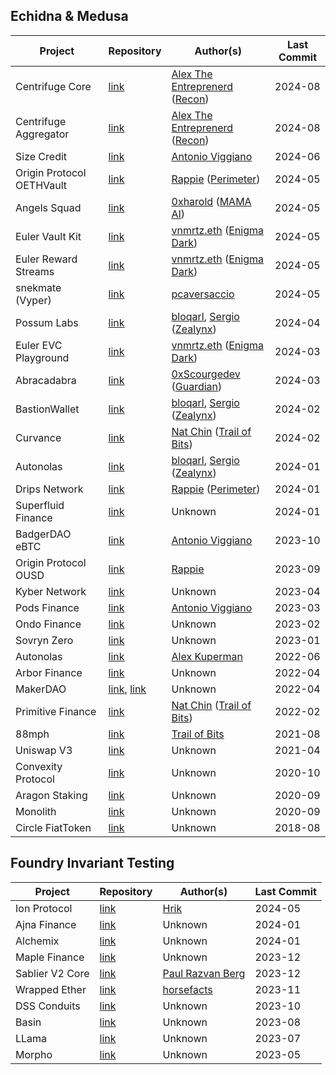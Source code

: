 ## Echidna & Medusa
| Project                   | Repository                                                                                                                                           | Author(s)                                                                                                                                | Last Commit |
| ------------------------- | ---------------------------------------------------------------------------------------------------------------------------------------------------- | ---------------------------------------------------------------------------------------------------------------------------------------- | ----------- |
| Centrifuge Core           | [link](https://github.com/centrifuge/liquidity-pools/tree/main/test/recon-core)                                                                      | [Alex The Entreprenerd](https://x.com/GalloDaSballo) ([Recon](https://x.com/getreconxyz))                                                | 2024-08     |
| Centrifuge Aggregator     | [link](https://github.com/centrifuge/liquidity-pools/tree/main/test/recon-aggregator)                                                                | [Alex The Entreprenerd](https://x.com/GalloDaSballo) ([Recon](https://x.com/getreconxyz))                                                | 2024-08     |
| Size Credit               | [link](https://github.com/SizeCredit/size-solidity/tree/main/test/invariants)                                                                        | [Antonio Viggiano](https://twitter.com/agfviggiano)                                                                                      | 2024-06     |
| Origin Protocol OETHVault | [link](https://github.com/perimetersec/origin-oeth-fuzzing)                                                                                          | [Rappie](https://twitter.com/rappie_eth) ([Perimeter](https://twitter.com/perimeter_sec))                                                | 2024-05     |
| Angels Squad              | [link](https://github.com/xluckydegen/launchpad-contracts/tree/main/contracts/echidna)                                                               | [0xharold](https://x.com/haraslub) ([MAMA AI](https://themama.ai))                                                                       | 2024-05     |
| Euler Vault Kit           | [link](https://github.com/euler-xyz/euler-vault-kit/tree/master/test/invariants)                                                                     | [vnmrtz.eth](https://x.com/vn_martinez_) ([Enigma Dark](https://x.com/EnigmadarkLabs))                                                   | 2024-05     |
| Euler Reward Streams      | [link](https://github.com/euler-xyz/reward-streams/tree/master/test/invariants)                                                                      | [vnmrtz.eth](https://x.com/vn_martinez_) ([Enigma Dark](https://x.com/EnigmadarkLabs))                                                   | 2024-05     |
| snekmate (Vyper)          | [link](https://github.com/pcaversaccio/snekmate/tree/modules/test/tokens/echidna)                                                                    | [pcaversaccio](https://twitter.com/pcaversaccio)                                                                                         | 2024-05     |
| Possum Labs               | [link](https://github.com/ZealynxSecurity/Possum-Labs?tab=readme-ov-file#echidna)                                                                    | [bloqarl](https://twitter.com/TheBlockChainer), [Sergio](https://twitter.com/Seecoalba) ([Zealynx](https://twitter.com/ZealynxSecurity)) | 2024-04     |
| Euler EVC Playground      | [link](https://github.com/euler-xyz/evc-playground/tree/master/test/invariants)                                                                      | [vnmrtz.eth](https://x.com/vn_martinez_) ([Enigma Dark](https://x.com/EnigmadarkLabs))                                                   | 2024-03     |
| Abracadabra               | [link](https://github.com/Abracadabra-money/abracadabra-money-contracts/tree/0e717e73662b840bb77eba196bd86d405decb154/test/fuzzing)                  | [0xScourgedev](https://twitter.com/0xScourgedev) ([Guardian](https://twitter.com/GuardianAudits))                                        | 2024-03     |
| BastionWallet             | [link](https://github.com/ZealynxSecurity/BastionWallet/tree/main/src/echidna)                                                                       | [bloqarl](https://twitter.com/TheBlockChainer), [Sergio](https://twitter.com/Seecoalba) ([Zealynx](https://twitter.com/ZealynxSecurity)) | 2024-02     |
| Curvance                  | [link](https://github.com/curvance/Curvance-CantinaCompetition/tree/develop/tests/fuzzing)                                                           | [Nat Chin](https://twitter.com/0xicingdeath) ([Trail of Bits](https://twitter.com/trailofbits))                                          | 2024-02     |
| Autonolas                 | [link](https://github.com/ZealynxSecurity/Autonolas/tree/master/src/Echidna)                                                                         | [bloqarl](https://twitter.com/TheBlockChainer), [Sergio](https://twitter.com/Seecoalba) ([Zealynx](https://twitter.com/ZealynxSecurity)) | 2024-01     |
| Drips Network             | [link](https://github.com/perimetersec/drips-fuzzing)                                                                                                | [Rappie](https://twitter.com/rappie_eth) ([Perimeter](https://twitter.com/perimeter_sec))                                                | 2024-01     |
| Superfluid Finance        | [link](https://github.com/superfluid-finance/protocol-monorepo/tree/dev/packages/hot-fuzz)                                                           | Unknown                                                                                                                                  | 2024-01     |
| BadgerDAO eBTC            | [link](https://github.com/ebtc-protocol/ebtc/tree/main/packages/contracts/contracts/TestContracts/invariants)                                        | [Antonio Viggiano](https://twitter.com/agfviggiano)                                                                                      | 2023-10     |
| Origin Protocol OUSD<br>  | [link](https://github.com/OriginProtocol/origin-dollar/tree/master/contracts/contracts/echidna)                                                      | [Rappie](https://twitter.com/rappie_eth)                                                                                                 | 2023-09     |
| Kyber Network             | [link](https://github.com/KyberNetwork/ks-elastic-sc/tree/main/contracts/echidna)                                                                    | Unknown                                                                                                                                  | 2023-04     |
| Pods Finance              | [link](https://github.com/pods-finance/yield-contracts/tree/main/test/invariants)                                                                    | [Antonio Viggiano](https://twitter.com/agfviggiano)                                                                                      | 2023-03     |
| Ondo Finance              | [link](https://github.com/ondoprotocol/tokenized-funds/tree/main/contracts/echidna)                                                                  | Unknown                                                                                                                                  | 2023-02     |
| Sovryn Zero               | [link](https://github.com/DistributedCollective/zero/tree/main/packages/contracts/contracts/TestContracts)                                           | Unknown                                                                                                                                  | 2023-01     |
| Autonolas                 | [link](https://github.com/valory-xyz/autonolas-governance/tree/main/audits/internal/analysis/fuzzing/VotingEscrow)                                   | [Alex Kuperman](https://twitter.com/kupermind)                                                                                           | 2022-06     |
| Arbor Finance             | [link](https://github.com/alwaysbegrowing/arbor-contracts/tree/main/contracts/echidna)                                                               | Unknown                                                                                                                                  | 2022-04     |
| MakerDAO                  | [link](https://github.com/makerdao/dss-vest/tree/master/echidna), [link](https://github.com/makerdao/optimism-dai-bridge/tree/master/contracts/test) | Unknown                                                                                                                                  | 2022-04     |
| Primitive Finance         | [link](https://github.com/primitivefinance/rmm-core/tree/main/contracts/crytic)                                                                      | [Nat Chin](https://twitter.com/0xicingdeath) ([Trail of Bits](https://twitter.com/trailofbits))                                          | 2022-02     |
| 88mph                     | [link](https://github.com/88mphapp/88mph-contracts/tree/v3/contracts/echidna)                                                                        | [Trail of Bits](https://twitter.com/trailofbits)                                                                                         | 2021-08     |
| Uniswap V3                | [link](https://github.com/Uniswap/v3-core/tree/main/contracts/test)                                                                                  | Unknown                                                                                                                                  | 2021-04     |
| Convexity Protocol        | [link](https://github.com/opynfinance/ConvexityProtocol/tree/dev/contracts/echidna)                                                                  | Unknown                                                                                                                                  | 2020-10     |
| Aragon Staking            | [link](https://github.com/aragon/staking/tree/82bf54a3e11ec4e50d470d66048a2dd3154f940b/packages/protocol/contracts/test/lib)                         | Unknown                                                                                                                                  | 2020-09     |
| Monolith                  | [link](https://github.com/tokencard/contracts/tree/master/tools/echidna)                                                                             | Unknown                                                                                                                                  | 2020-09     |
| Circle FiatToken          | [link](https://github.com/circlefin/stablecoin-evm/tree/master/echidna_tests)                                                                        | Unknown                                                                                                                                  | 2018-08     |

## Foundry Invariant Testing
| Project         | Repository                                                                                    | Author(s)                                         | Last Commit |
| --------------- | --------------------------------------------------------------------------------------------- | ------------------------------------------------- | ----------- |
| Ion Protocol    | [link](https://github.com/Ion-Protocol/ion-protocol/tree/master/test/invariant/IonPool)       | [Hrik](https://x.com/HrikBho)                     | 2024-05     |
| Ajna Finance    | [link](https://github.com/ajna-finance/ajna-core/tree/master/tests/forge/invariants)          | Unknown                                           | 2024-01     |
| Alchemix        | [link](https://github.com/alchemix-finance/v2-foundry/tree/master/src/test)                   | Unknown                                           | 2024-01     |
| Maple Finance   | [link](https://github.com/maple-labs/maple-core-v2/tree/main/tests/invariants)                | Unknown                                           | 2023-12     |
| Sablier V2 Core | [link](https://github.com/sablier-labs/v2-core/tree/main/test/invariant)                      | [Paul Razvan Berg](https://twitter.com/PaulRBerg) | 2023-12     |
| Wrapped Ether   | [link](https://github.com/horsefacts/weth-invariant-testing/tree/main)                        | [horsefacts](https://twitter.com/eth_call)        | 2023-11     |
| DSS Conduits    | [link](https://github.com/makerdao/dss-conduits/tree/master/test/arranger-conduit/invariants) | Unknown                                           | 2023-10     |
| Basin           | [link](https://github.com/BeanstalkFarms/Basin/tree/master/test/invariant)                    | Unknown                                           | 2023-08     |
| LLama           | [link](https://github.com/llamaxyz/llama/tree/main/test/invariants)                           | Unknown                                           | 2023-07     |
| Morpho          | [link](https://github.com/morpho-org/morpho-data-structures/tree/main/test)                   | Unknown                                           | 2023-05     |
